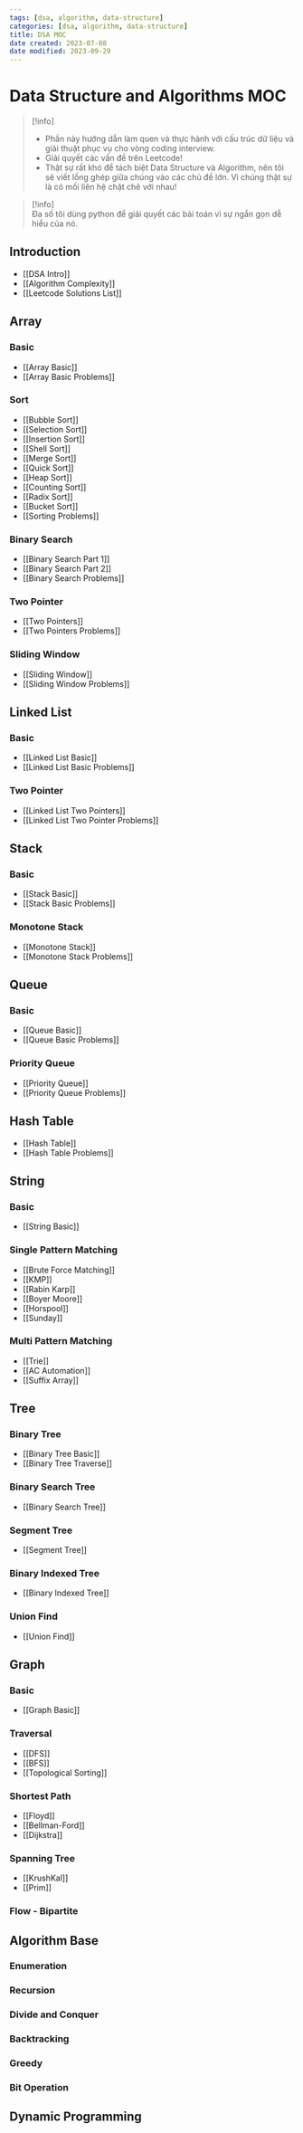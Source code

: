 ```yaml
---
tags: [dsa, algorithm, data-structure]
categories: [dsa, algorithm, data-structure]
title: DSA MOC
date created: 2023-07-08
date modified: 2023-09-29
---
```


# Data Structure and Algorithms MOC

> [!info]
> - Phần này hướng dẫn làm quen và thực hành với cấu trúc dữ liệu và giải thuật phục vụ cho vòng coding interview.  
> - Giải quyết các vấn đề trên Leetcode!  
> - Thật sự rất khó để tách biệt Data Structure và Algorithm, nên tôi sẽ viết lồng ghép giữa chúng vào các chủ đề lớn. Vì chúng thật sự là có mối liên hệ chặt chẽ với nhau!

> [!info]  
> Đa số tôi dùng python để giải quyết các bài toán vì sự ngắn gọn dễ hiểu của nó.

## Introduction

- [[DSA Intro]]
- [[Algorithm Complexity]]
- [[Leetcode Solutions List]]

## Array

### Basic

- [[Array Basic]]
- [[Array Basic Problems]]

### Sort

- [[Bubble Sort]]
- [[Selection Sort]]
- [[Insertion Sort]]
- [[Shell Sort]]
- [[Merge Sort]]
- [[Quick Sort]]
- [[Heap Sort]]
- [[Counting Sort]]
- [[Radix Sort]]
- [[Bucket Sort]]
- [[Sorting Problems]]

### Binary Search

- [[Binary Search Part 1]]
- [[Binary Search Part 2]]
- [[Binary Search Problems]]

### Two Pointer

- [[Two Pointers]]
- [[Two Pointers Problems]]

### Sliding Window

- [[Sliding Window]]
- [[Sliding Window Problems]]

## Linked List

### Basic

- [[Linked List Basic]]
- [[Linked List Basic Problems]]

### Two Pointer

- [[Linked List Two Pointers]]
- [[Linked List Two Pointer Problems]]

## Stack

### Basic

- [[Stack Basic]]
- [[Stack Basic Problems]]

### Monotone Stack

- [[Monotone Stack]]
- [[Monotone Stack Problems]]

## Queue

### Basic

- [[Queue Basic]]
- [[Queue Basic Problems]]

### Priority Queue

- [[Priority Queue]]
- [[Priority Queue Problems]]

## Hash Table

- [[Hash Table]]
- [[Hash Table Problems]]

## String

### Basic

- [[String Basic]]

### Single Pattern Matching

- [[Brute Force Matching]]
- [[KMP]]
- [[Rabin Karp]]
- [[Boyer Moore]]
- [[Horspool]]
- [[Sunday]]

### Multi Pattern Matching

- [[Trie]]
- [[AC Automation]]
- [[Suffix Array]]

## Tree

### Binary Tree

- [[Binary Tree Basic]]
- [[Binary Tree Traverse]]

### Binary Search Tree

- [[Binary Search Tree]]

### Segment Tree

- [[Segment Tree]]

### Binary Indexed Tree

- [[Binary Indexed Tree]]

### Union Find

- [[Union Find]]

## Graph

### Basic

- [[Graph Basic]]

### Traversal

- [[DFS]]
- [[BFS]]
- [[Topological Sorting]]

### Shortest Path

- [[Floyd]]
- [[Bellman-Ford]]
- [[Dijkstra]]

### Spanning Tree

- [[KrushKal]]
- [[Prim]]

### Flow - Bipartite

## Algorithm Base

### Enumeration

### Recursion

### Divide and Conquer

### Backtracking

### Greedy

### Bit Operation

## Dynamic Programming
